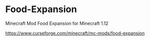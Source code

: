 # Food-Expansion
Minecraft Mod Food Expansion for Minecraft 1.12

https://www.curseforge.com/minecraft/mc-mods/food-expansion
